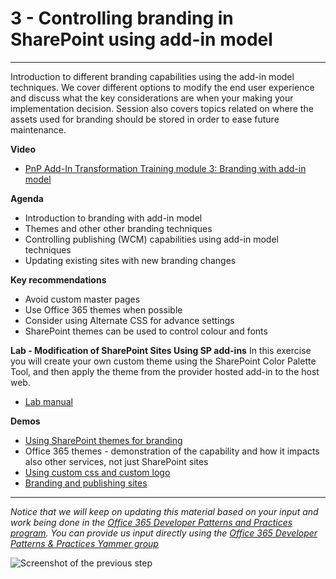# 3 - Controlling branding in SharePoint using add-in model #

----------

Introduction to different branding capabilities using the add-in model techniques. We cover different options to modify the end user experience and discuss what the key considerations are when your making your implementation decision. Session also covers topics related on where the assets used for branding should be stored in order to ease future maintenance.

**Video**
- [PnP Add-In Transformation Training module 3: Branding with add-in model](https://channel9.msdn.com/blogs/OfficeDevPnP/PnP-Add-In-Transformation-Training-module-3-Branding-with-add-in-model)

**Agenda**
- Introduction to branding with add-in model
- Themes and other other branding techniques
- Controlling publishing (WCM) capabilities using add-in model techniques
- Updating existing sites with new branding changes

**Key recommendations**
- Avoid custom master pages
- Use Office 365 themes when possible
- Consider using Alternate CSS for advance settings
- SharePoint themes can be used to control colour and fonts

**Lab - Modification of SharePoint Sites Using SP add-ins**
In this exercise you will create your own custom theme using the SharePoint Color Palette Tool, and then apply the theme from the provider hosted add-in to the host web.

- [Lab manual](Lab.md)

**Demos**
- [Using SharePoint themes for branding](https://github.com/OfficeDev/PnP/tree/master/Scenarios/Branding.Themes)
- Office 365 themes - demonstration of the capability and how it impacts also other services, not just SharePoint sites
- [Using custom css and custom logo](https://github.com/OfficeDev/PnP/tree/master/Samples/Branding.AlternateCSSAndSiteLogo)
- [Branding and publishing sites](https://github.com/OfficeDev/PnP/tree/master/Scenarios/Provisioning.PublishingFeatures)

----------

*Notice that we will keep on updating this material based on your input and work being done in the [Office 365 Developer Patterns and Practices program](http://aka.ms/officedevpnp). You can provide us input directly using the [Office 365 Developer Patterns & Practices Yammer group](http://aka.ms/officedevpnpyammer)*

![Screenshot of the previous step](https://camo.githubusercontent.com/a732087ed949b0f2f84f5f02b8c79f1a9dd96f65/687474703a2f2f692e696d6775722e636f6d2f6c3031686876452e706e67)
